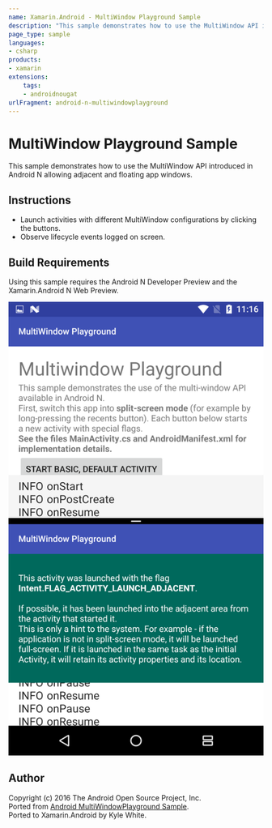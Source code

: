 ```yaml
---
name: Xamarin.Android - MultiWindow Playground Sample
description: "This sample demonstrates how to use the MultiWindow API introduced in Android N allowing adjacent and floating app windows (Android Nougat)"
page_type: sample
languages:
- csharp
products:
- xamarin
extensions:
    tags:
    - androidnougat
urlFragment: android-n-multiwindowplayground
---
```

# MultiWindow Playground Sample

This sample demonstrates how to use the MultiWindow API introduced in Android N allowing adjacent and floating app windows.

## Instructions

* Launch activities with different MultiWindow configurations by clicking the buttons.
* Observe lifecycle events logged on screen.

## Build Requirements

Using this sample requires the Android N Developer Preview and the Xamarin.Android N Web Preview.


![MultiWindow Playground Sample application screenshot](Screenshots/adjacent_activity.png "MultiWindow Playground Sample application screenshot")

## Author

Copyright (c) 2016 The Android Open Source Project, Inc.  
Ported from [Android MultiWindowPlayground Sample](https://github.com/googlesamples/android-MultiWindowPlayground).  
Ported to Xamarin.Android by Kyle White.